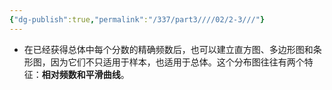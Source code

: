 ```yaml
---
{"dg-publish":true,"permalink":"/337/part3////02/2-3///"}
---
```


- 在已经获得总体中每个分数的精确频数后，也可以建⽴直⽅图、多边形图和条形图，因为它们不只适⽤于样本，也适⽤于总体。这个分布图往往有两个特征：**相对频数和平滑曲线**。